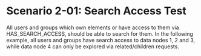 # Scenario 2-01: Search Access Test

All users and groups which own elements or have access to them via HAS_SEARCH_ACCESS, should be able to search for them.
In the following example, all users and groups have search access to data nodes 1, 2 and 3, while data node 4 can only
be explored via related/children requests.

<div id="graph" class="graph-container" style="height:1000px"></div>


<script>
renderGraph(document.getElementById('graph'), {
  nodes: [
    { id: 'user1', ...userNode, label: 'User 1' },
    { id: 'user2', ...userNode, label: 'User 2' },
    { id: 'user3', ...userNode, label: 'User 3' },
    { id: 'user4', ...userNode, label: 'User 4' },
    { id: 'user5', ...userNode, label: 'User 5' },
    { id: 'user6', ...userNode, label: 'User 6' },
    { id: 'user7', ...userNode, label: 'User 7' },
    { id: 'group1', ...groupNode, label: 'Group 1' },
    { id: 'group2', ...groupNode, label: 'Group 2' },
    { id: 'group3', ...groupNode, label: 'Group 3' },
    { id: 'group4', ...groupNode, label: 'Group 4' },
    { id: 'data1', ...dataNode, label: 'Data 1' },
    { id: 'data2', ...dataNode, label: 'Data 2' },
    { id: 'data3', ...dataNode, label: 'Data 3' },
    { id: 'data4', ...dataNode, label: 'Data 4' },
  ],
  edges: [
    { source: 'user1', target: 'data1', label: 'OWNS 1' },
    { source: 'user3', target: 'data1', label: 'OWNS 2' },
    { source: 'group3', target: 'data1', label: 'OWNS 3' },
    { source: 'data1', target: 'data2', label: 'OWNS 4' },
    { source: 'user3', target: 'group1', label: 'IS_IN_GROUP 1' },
    { source: 'user4', target: 'group1', label: 'IS_IN_GROUP 2' },
    { source: 'group2', target: 'group1', label: 'IS_IN_GROUP 3' },
    { source: 'user5', target: 'group2', label: 'IS_IN_GROUP 4' },
    { source: 'user6', target: 'group3', label: 'IS_IN_GROUP 5' },
    { source: 'group4', target: 'group3', label: 'IS_IN_GROUP 6' },
    { source: 'user7', target: 'group4', label: 'IS_IN_GROUP 7' },
    { source: 'user2', target: 'data1', label: 'HAS_READ_ACCESS 1' },
    { source: 'group1', target: 'data1', label: 'HAS_READ_ACCESS 2' },
    { source: 'data2', target: 'data3', label: 'HAS_READ_ACCESS 3' },
    { source: 'data3', target: 'data4', label: 'HAS_READ_ACCESS 4' },
    { source: 'user2', target: 'data1', label: 'HAS_SEARCH_ACCESS 1' },
    { source: 'group1', target: 'data1', label: 'HAS_SEARCH_ACCESS 2' },
    { source: 'data2', target: 'data3', label: 'HAS_SEARCH_ACCESS 3' },
  ]
});
</script>
